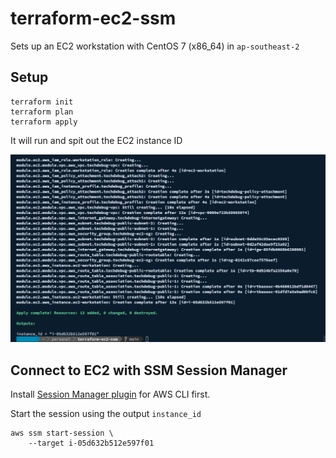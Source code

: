 # terraform-ec2-ssm

Sets up an EC2 workstation with CentOS 7 (x86_64) in `ap-southeast-2`
## Setup

```
terraform init
terraform plan
terraform apply
```

It will run and spit out the EC2 instance ID

![terraform-apply.png](./terraform-apply.png)

## Connect to EC2 with SSM Session Manager

Install [Session Manager plugin](https://docs.aws.amazon.com/systems-manager/latest/userguide/session-manager-working-with-install-plugin.html) for AWS CLI first.

Start the session using the output `instance_id`

```
aws ssm start-session \
    --target i-05d632b512e597f01
```